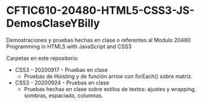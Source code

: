 # CFTIC610-20480-HTML5-CSS3-JS-DemosClaseYBilly
Demostraciones y pruebas hechas en clase o referentes al Modulo 20480 Programming in HTML5 with JavaScript and CSS3

Carpetas en este repositorio:

- CSS3 - 20200917 - Pruebas en clase
  - Pruebas de Hoisting y de función arrow con forEach() sobre matriz.
- CSS3 - 20200924 - Pruebas en clase
  - Pruebas hechas en clase sobre estilos de textos: ajustes y wrapping, sombras, espaciado, columnas.